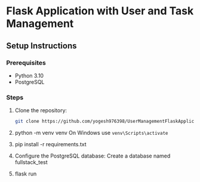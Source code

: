 # Flask Application with User and Task Management

## Setup Instructions

### Prerequisites
- Python 3.10
- PostgreSQL

### Steps

1. Clone the repository:
   ```bash
   git clone https://github.com/yogesh976398/UserManagementFlaskApplication..git

2. python -m venv venv
   On Windows use `venv\Scripts\activate`

3. pip install -r requirements.txt

4. Configure the PostgreSQL database:
    Create a database named fullstack_test
   
5. flask run 